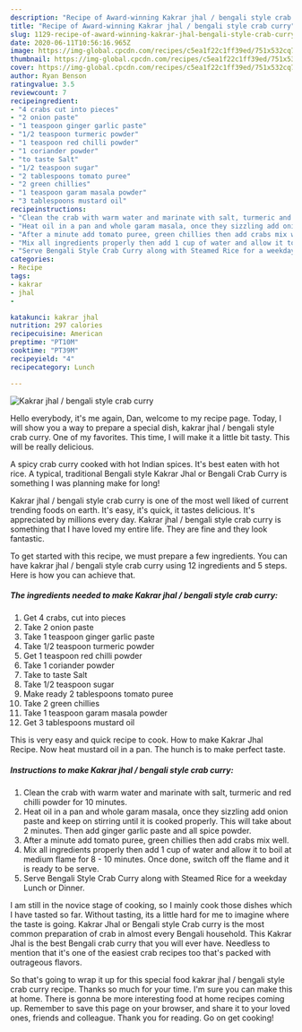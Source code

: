 ```yaml
---
description: "Recipe of Award-winning Kakrar jhal / bengali style crab curry"
title: "Recipe of Award-winning Kakrar jhal / bengali style crab curry"
slug: 1129-recipe-of-award-winning-kakrar-jhal-bengali-style-crab-curry
date: 2020-06-11T10:56:16.965Z
image: https://img-global.cpcdn.com/recipes/c5ea1f22c1ff39ed/751x532cq70/kakrar-jhal-bengali-style-crab-curry-recipe-main-photo.jpg
thumbnail: https://img-global.cpcdn.com/recipes/c5ea1f22c1ff39ed/751x532cq70/kakrar-jhal-bengali-style-crab-curry-recipe-main-photo.jpg
cover: https://img-global.cpcdn.com/recipes/c5ea1f22c1ff39ed/751x532cq70/kakrar-jhal-bengali-style-crab-curry-recipe-main-photo.jpg
author: Ryan Benson
ratingvalue: 3.5
reviewcount: 7
recipeingredient:
- "4 crabs cut into pieces"
- "2 onion paste"
- "1 teaspoon ginger garlic paste"
- "1/2 teaspoon turmeric powder"
- "1 teaspoon red chilli powder"
- "1 coriander powder"
- "to taste Salt"
- "1/2 teaspoon sugar"
- "2 tablespoons tomato puree"
- "2 green chillies"
- "1 teaspoon garam masala powder"
- "3 tablespoons mustard oil"
recipeinstructions:
- "Clean the crab with warm water and marinate with salt, turmeric and red chilli powder for 10 minutes."
- "Heat oil in a pan and whole garam masala, once they sizzling add onion paste and keep on stirring until it is cooked properly. This will take about 2 minutes. Then add ginger garlic paste and all spice powder."
- "After a minute add tomato puree, green chillies then add crabs mix well."
- "Mix all ingredients properly then add 1 cup of water and allow it to boil at medium flame for 8 - 10 minutes. Once done, switch off the flame and it is ready to be serve."
- "Serve Bengali Style Crab Curry along with Steamed Rice for a weekday Lunch or Dinner."
categories:
- Recipe
tags:
- kakrar
- jhal
- 

katakunci: kakrar jhal  
nutrition: 297 calories
recipecuisine: American
preptime: "PT10M"
cooktime: "PT39M"
recipeyield: "4"
recipecategory: Lunch

---
```



![Kakrar jhal / bengali style crab curry](https://img-global.cpcdn.com/recipes/c5ea1f22c1ff39ed/751x532cq70/kakrar-jhal-bengali-style-crab-curry-recipe-main-photo.jpg)

Hello everybody, it's me again, Dan, welcome to my recipe page. Today, I will show you a way to prepare a special dish, kakrar jhal / bengali style crab curry. One of my favorites. This time, I will make it a little bit tasty. This will be really delicious.

A spicy crab curry cooked with hot Indian spices. It&#39;s best eaten with hot rice. A typical, traditional Bengali style Kakrar Jhal or Bengali Crab Curry is something I was planning make for long!

Kakrar jhal / bengali style crab curry is one of the most well liked of current trending foods on earth. It's easy, it's quick, it tastes delicious. It's appreciated by millions every day. Kakrar jhal / bengali style crab curry is something that I have loved my entire life. They are fine and they look fantastic.


To get started with this recipe, we must prepare a few ingredients. You can have kakrar jhal / bengali style crab curry using 12 ingredients and 5 steps. Here is how you can achieve that.

<!--inarticleads1-->

##### The ingredients needed to make Kakrar jhal / bengali style crab curry:

1. Get 4 crabs, cut into pieces
1. Take 2 onion paste
1. Take 1 teaspoon ginger garlic paste
1. Take 1/2 teaspoon turmeric powder
1. Get 1 teaspoon red chilli powder
1. Take 1 coriander powder
1. Take to taste Salt
1. Take 1/2 teaspoon sugar
1. Make ready 2 tablespoons tomato puree
1. Take 2 green chillies
1. Take 1 teaspoon garam masala powder
1. Get 3 tablespoons mustard oil


This is very easy and quick recipe to cook. How to make Kakrar Jhal Recipe. Now heat mustard oil in a pan. The hunch is to make perfect taste. 

<!--inarticleads2-->

##### Instructions to make Kakrar jhal / bengali style crab curry:

1. Clean the crab with warm water and marinate with salt, turmeric and red chilli powder for 10 minutes.
1. Heat oil in a pan and whole garam masala, once they sizzling add onion paste and keep on stirring until it is cooked properly. This will take about 2 minutes. Then add ginger garlic paste and all spice powder.
1. After a minute add tomato puree, green chillies then add crabs mix well.
1. Mix all ingredients properly then add 1 cup of water and allow it to boil at medium flame for 8 - 10 minutes. Once done, switch off the flame and it is ready to be serve.
1. Serve Bengali Style Crab Curry along with Steamed Rice for a weekday Lunch or Dinner.


I am still in the novice stage of cooking, so I mainly cook those dishes which I have tasted so far. Without tasting, its a little hard for me to imagine where the taste is going. Kakrar Jhal or Bengali style Crab curry is the most common preparation of crab in almost every Bengali household. This Kakrar Jhal is the best Bengali crab curry that you will ever have. Needless to mention that it&#39;s one of the easiest crab recipes too that&#39;s packed with outrageous flavors. 

So that's going to wrap it up for this special food kakrar jhal / bengali style crab curry recipe. Thanks so much for your time. I'm sure you can make this at home. There is gonna be more interesting food at home recipes coming up. Remember to save this page on your browser, and share it to your loved ones, friends and colleague. Thank you for reading. Go on get cooking!
